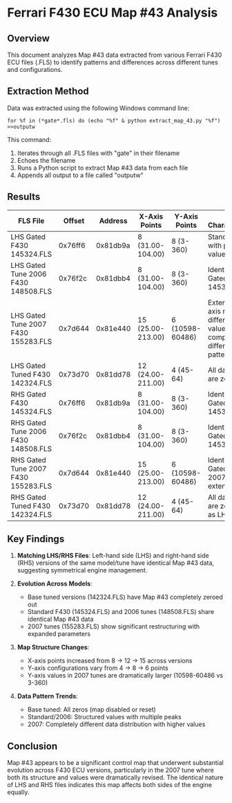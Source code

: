 # Ferrari F430 ECU Map #43 Analysis

## Overview
This document analyzes Map #43 data extracted from various Ferrari F430 ECU files (.FLS) to identify patterns and differences across different tunes and configurations.

## Extraction Method
Data was extracted using the following Windows command line:

```
for %f in (*gate*.fls) do (echo "%f" & python extract_map_43.py "%f") >>outputw
```

This command:
1. Iterates through all .FLS files with "gate" in their filename
2. Echoes the filename
3. Runs a Python script to extract Map #43 data from each file
4. Appends all output to a file called "outputw"

## Results

| FLS File | Offset | Address | X-Axis Points | Y-Axis Points | Key Characteristics |
|----------|--------|---------|---------------|---------------|---------------------|
| LHS Gated F430 145324.FLS | 0x76ff6 | 0x81db9a | 8 (31.00-104.00) | 8 (3-360) | Standard map with populated values |
| LHS Gated Tune 2006 F430 148508.FLS | 0x76f2c | 0x81dbb4 | 8 (31.00-104.00) | 8 (3-360) | Identical to LHS Gated F430 145324 |
| LHS Gated Tune 2007 F430 155283.FLS | 0x7d644 | 0x81e440 | 15 (25.00-213.00) | 6 (10598-60486) | Extended X-axis range, different Y values, completely different data pattern |
| LHS Gated Tuned F430 142324.FLS | 0x73d70 | 0x81dd78 | 12 (24.00-211.00) | 4 (45-64) | All data values are zeros |
| RHS Gated F430 145324.FLS | 0x76ff6 | 0x81db9a | 8 (31.00-104.00) | 8 (3-360) | Identical to LHS Gated F430 145324 |
| RHS Gated Tune 2006 F430 148508.FLS | 0x76f2c | 0x81dbb4 | 8 (31.00-104.00) | 8 (3-360) | Identical to LHS Gated F430 145324 |
| RHS Gated Tune 2007 F430 155283.FLS | 0x7d644 | 0x81e440 | 15 (25.00-213.00) | 6 (10598-60486) | Identical to LHS Gated Tune 2007, extended range |
| RHS Gated Tuned F430 142324.FLS | 0x73d70 | 0x81dd78 | 12 (24.00-211.00) | 4 (45-64) | All data values are zeros, same as LHS version |

## Key Findings

1. **Matching LHS/RHS Files**: Left-hand side (LHS) and right-hand side (RHS) versions of the same model/tune have identical Map #43 data, suggesting symmetrical engine management.

2. **Evolution Across Models**:
   - Base tuned versions (142324.FLS) have Map #43 completely zeroed out
   - Standard F430 (145324.FLS) and 2006 tunes (148508.FLS) share identical Map #43 data
   - 2007 tunes (155283.FLS) show significant restructuring with expanded parameters

3. **Map Structure Changes**:
   - X-axis points increased from 8 → 12 → 15 across versions
   - Y-axis configurations vary from 4 → 8 → 6 points
   - Y-axis values in 2007 tunes are dramatically larger (10598-60486 vs 3-360)

4. **Data Pattern Trends**:
   - Base tuned: All zeros (map disabled or reset)
   - Standard/2006: Structured values with multiple peaks
   - 2007: Completely different data distribution with higher values

## Conclusion

Map #43 appears to be a significant control map that underwent substantial evolution across F430 ECU versions, particularly in the 2007 tune where both its structure and values were dramatically revised. The identical nature of LHS and RHS files indicates this map affects both sides of the engine equally.
